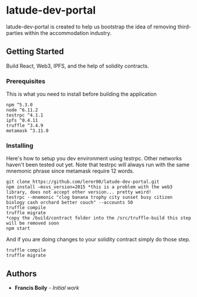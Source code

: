 # latude-dev-portal

latude-dev-portal is created to help us bootstrap the idea of removing third-parties within the accommodation industry.

## Getting Started

Build React, Web3, IPFS, and the help of solidity contracts. 

### Prerequisites

This is what you need to install before building the application

```
npm ^5.3.0
node ^6.11.2
testrpc ^4.1.1
ipfs ^0.4.11
truffle ^3.4.9
metamask ^3.11.0
```

### Installing

Here's how to setup you dev environment using testrpc. Other networks haven't been tested out yet.
Note that testrpc will always run with the same mnemonic phrase since metamask require 12 words.

```
git clone https://github.com/lerer00/latude-dev-portal.git
npm install –msvs_version=2015 *this is a problem with the web3 library, does not accept other version... pretty weird!
testrpc --mnemonic "clog banana trophy city sunset busy citizen biology cash orchard better couch" --accounts 50
truffle compile
truffle migrate
*copy the /build/contract folder into the /src/truffle-build this step will be removed soon
npm start
```

And if you are doing changes to your solidity contract simply do those step.

```
truffle compile
truffle migrate
```

## Authors

* **Francis Boily** - *Initial work*

